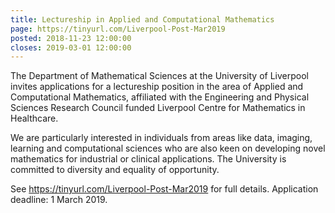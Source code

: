 ```yaml
---
title: Lectureship in Applied and Computational Mathematics
page: https://tinyurl.com/Liverpool-Post-Mar2019
posted: 2018-11-23 12:00:00
closes: 2019-03-01 12:00:00
---
```


The Department of Mathematical Sciences at the University of Liverpool 
invites applications for a lectureship position in the area of Applied and 
Computational Mathematics, affiliated with the Engineering and Physical
Sciences Research Council funded Liverpool Centre for Mathematics in 
Healthcare. 

We are particularly interested in individuals from areas like 
data, imaging, learning and computational sciences who are also keen on
developing novel mathematics for industrial or clinical applications. The 
University is committed to diversity and equality of opportunity.

See <https://tinyurl.com/Liverpool-Post-Mar2019> for full details.
Application deadline: 1 March 2019.

